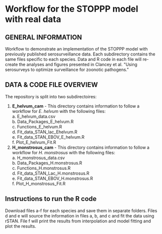 # Workflow for the STOPPP model with real data

## GENERAL INFORMATION
Workflow to demonstrate an implementation of the STOPPP model with previously published serosurveillance data. Each subdirectory contains the same files specific to each species. Data and R code in each file will re-create the analyses and figures presented in Clancey et al. "Using serosurveys to optimize surveillance for zoonotic pathogens." 

## DATA & CODE FILE OVERVIEW
The repository is split into two subdirectoires: 
1. **E_helvum_cam** - This directory contains information to follow a workflow for *E. helvum* with the following files: <br>
   a. E_helvum_data.csv <br>
   b. Data_Packages_E_helvum.R <br>
   c. Functions_E_helvum.R <br>
   d. Fit_data_STAN_lac_Ehelvum.R <br>
   e. Fit_data_STAN_EBOV_E_helvum.R <br>
   f. Plot_E_helvum_Fit.R
2. **H_monstrosus_cam** - This directory contains information to follow a workflow for *H. monstrosus* with the following files: <br>
   a. H_monstrosus_data.csv <br>
   b. Data_Packages_H.monstrosus.R <br>
   c. Functions_H.monstrosus.R <br>
   d. Fit_data_STAN_Lac_H.monstrosus.R <br>
   e. Fit_data_STAN_EBOV_H.monstrosus.R <br>
   f. Plot_H_monstrosus_Fit.R

## Instructions to run the R code
Download files a-f for each species and save them in separate folders. Files d and e will source the information in files a, b, and c and fit the data using rSTAN. File f will print the results from interpolation and model fitting and plot the results. 

 
